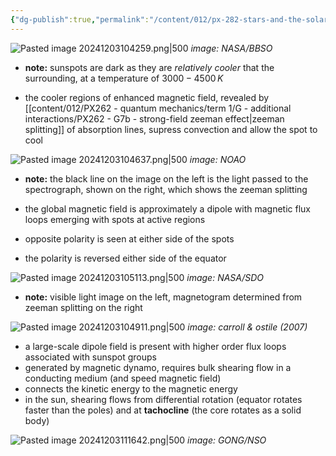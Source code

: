 ```yaml
---
{"dg-publish":true,"permalink":"/content/012/px-282-stars-and-the-solar-system/g-the-sun/px-282-g3-sunspots/","noteIcon":"1","created":"2024-12-03T10:41:27.191+00:00","updated":"2024-12-21T14:23:50.380+00:00"}
---
```


![Pasted image 20241203104259.png|500](/img/user/pics/Pasted%20image%2020241203104259.png)
*image: NASA/BBSO*
- **note:** sunspots are dark as they are *relatively cooler* that the surrounding, at a temperature of $3000-4500\,K$

- the cooler regions of enhanced magnetic field, revealed by [[content/012/PX262 - quantum mechanics/term 1/G - additional interactions/PX262 - G7b - strong-field zeeman effect\|zeeman splitting]] of absorption lines, supress convection and allow the spot to cool

![Pasted image 20241203104637.png|500](/img/user/pics/Pasted%20image%2020241203104637.png)
*image: NOAO*

- **note:** the black line on the image on the left is the light passed to the spectrograph, shown on the right, which shows the zeeman splitting

- the global magnetic field is approximately a dipole with magnetic flux loops emerging with spots at active regions
- opposite polarity is seen at either side of the spots
- the polarity is reversed either side of the equator

![Pasted image 20241203105113.png|500](/img/user/pics/Pasted%20image%2020241203105113.png)
*image: NASA/SDO*

- **note:** visible light image on the left, magnetogram determined from zeeman splitting on the right

![Pasted image 20241203104911.png|500](/img/user/pics/Pasted%20image%2020241203104911.png)
*image: carroll & ostile (2007)*

- a large-scale dipole field is present with higher order flux loops associated with sunspot groups
- generated by magnetic dynamo, requires bulk shearing flow in a conducting medium (and speed magnetic field)
- connects the kinetic energy to the magnetic energy
- in the sun, shearing flows from differential rotation (equator rotates faster than the poles) and at **tachocline** (the core rotates as a solid body)

![Pasted image 20241203111642.png|500](/img/user/pics/Pasted%20image%2020241203111642.png)
*image: GONG/NSO*
